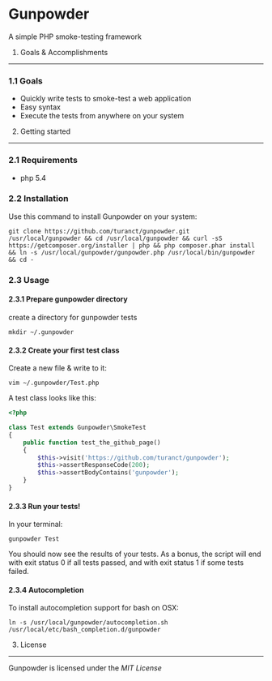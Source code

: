 Gunpowder
========================================

A simple PHP smoke-testing framework


1. Goals & Accomplishments
----------------------------------------

### 1.1 Goals

- Quickly write tests to smoke-test a web application
- Easy syntax
- Execute the tests from anywhere on your system


2. Getting started
----------------------------------------

### 2.1 Requirements

- php 5.4


### 2.2 Installation

Use this command to install Gunpowder on your system:

	git clone https://github.com/turanct/gunpowder.git /usr/local/gunpowder && cd /usr/local/gunpowder && curl -sS https://getcomposer.org/installer | php && php composer.phar install && ln -s /usr/local/gunpowder/gunpowder.php /usr/local/bin/gunpowder && cd -


### 2.3 Usage

#### 2.3.1 Prepare gunpowder directory

create a directory for gunpowder tests

	mkdir ~/.gunpowder

#### 2.3.2 Create your first test class

Create a new file & write to it:

	vim ~/.gunpowder/Test.php

A test class looks like this:

```php
<?php

class Test extends Gunpowder\SmokeTest
{
    public function test_the_github_page()
    {
        $this->visit('https://github.com/turanct/gunpowder');
        $this->assertResponseCode(200);
        $this->assertBodyContains('gunpowder');
    }
}
```

#### 2.3.3 Run your tests!

In your terminal:

	gunpowder Test

You should now see the results of your tests. As a bonus, the script will end with exit status 0 if all tests passed, and with exit status 1 if some tests failed.

#### 2.3.4 Autocompletion

To install autocompletion support for bash on OSX:

	ln -s /usr/local/gunpowder/autocompletion.sh /usr/local/etc/bash_completion.d/gunpowder



3. License
----------------------------------------

Gunpowder is licensed under the *MIT License*
